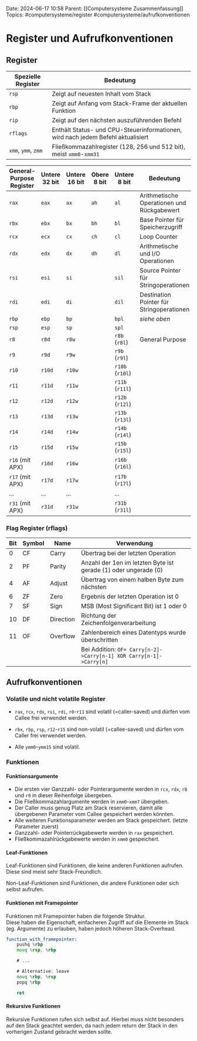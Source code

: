 Date: 2024-06-17 10:58
Parent: [[Computersysteme Zusammenfassung]]
Topics: #computersysteme/register #computersysteme/aufrufkonventionen

# Register und Aufrufkonventionen

## Register

| Spezielle Register  | Bedeutung                                                                        |
| ------------------- | -------------------------------------------------------------------------------- |
| `rsp`               | Zeigt auf neuesten Inhalt vom Stack                                              |
| `rbp`               | Zeigt auf Anfang vom Stack-Frame der aktuellen Funktion                          |
| `rip`               | Zeigt auf den nächsten auszuführenden Befehl                                     |
| `rflags`            | Enthält Status- und CPU-Steuerinformationen, wird nach jedem Befehl aktualisiert |
| `xmm`, `ymm`, `zmm` | Fließkommazahlregister (128, 256 und 512 bit), meist `xmm0`-`xmm31`              |

| General-Purpose Register | Untere 32 bit | Untere 16 bit | Obere 8 bit | Untere 8 bit    | Bedeutung                                  |
| ------------------------ | ------------- | ------------- | ----------- | --------------- | ------------------------------------------ |
| `rax`                    | `eax`         | `ax`          | `ah`        | `al`            | Arithmetische Operationen und Rückgabewert |
| `rbx`                    | `ebx`         | `bx`          | `bh`        | `bl`            | Base Pointer für Speicherzugriff           |
| `rcx`                    | `ecx`         | `cx`          | `ch`        | `cl`            | Loop Counter                               |
| `rdx`                    | `edx`         | `dx`          | `dh`        | `dl`            | Arithmetische und I/O Operationen          |
| `rsi`                    | `esi`         | `si`          |             | `sil`           | Source Pointer für Stringoperationen       |
| `rdi`                    | `edi`         | `di`          |             | `dil`           | Destination Pointer für Stringoperationen  |
| `rbp`                    | `ebp`         | `bp`          |             | `bpl`           | _siehe oben_                               |
| `rsp`                    | `esp`         | `sp`          |             | `spl`           |                                            |
| `r8`                     | `r8d`         | `r8w`         |             | `r8b` (`r8l`)   | General Purpose                            |
| `r9`                     | `r9d`         | `r9w`         |             | `r9b` (`r9l`)   |                                            |
| `r10`                    | `r10d`        | `r10w`        |             | `r10b` (`r10l`) |                                            |
| `r11`                    | `r11d`        | `r11w`        |             | `r11b` (`r11l`) |                                            |
| `r12`                    | `r12d`        | `r12w`        |             | `r12b` (`r12l`) |                                            |
| `r13`                    | `r13d`        | `r13w`        |             | `r13b` (`r13l`) |                                            |
| `r14`                    | `r14d`        | `r14w`        |             | `r14b` (`r14l`) |                                            |
| `r15`                    | `r15d`        | `r15w`        |             | `r15b` (`r15l`) |                                            |
| `r16` (mit APX)          | `r16d`        | `r16w`        |             | `r16b` (`r16l`) |                                            |
| `r17` (mit APX)          | `r17d`        | `r17w`        |             | `r17b` (`r17l`) |                                            |
| ...                      | ...           | ...           |             | ...             |                                            |
| `r31` (mit APX)          | `r31d`        | `r31w`        |             | `r31b` (`r31l`) |                                            |

### Flag Register (rflags)

| Bit | Symbol | Name      | Verwendung                                                          |
| --- | ------ | --------- | ------------------------------------------------------------------- |
| 0   | CF     | Carry     | Übertrag bei der letzten Operation                                  |
| 2   | PF     | Parity    | Anzahl der 1en im letzten Byte ist gerade (1) oder ungerade (0)     |
| 4   | AF     | Adjust    | Übertrag von einem halben Byte zum nächsten                         |
| 6   | ZF     | Zero      | Ergebnis der letzten Operation ist 0                                |
| 7   | SF     | Sign      | MSB (Most Significant Bit) ist 1 oder 0                             |
| 10  | DF     | Direction | Richtung der Zeichenfolgenverarbeitung                              |
| 11  | OF     | Overflow  | Zahlenbereich eines Datentyps wurde überschritten                   |
|     |        |           | Bei Addition: `OF= Carry[n-2]->Carry[n-1] XOR Carry[n-1]->Carry[n]` | 

## Aufrufkonventionen

### Volatile und nicht volatile Register

- `rax`, `rcx`, `rdx`, `rsi`, `rdi`, `r8`-`r11` sind volatil (=caller-saved) und dürfen vom Callee frei verwendet werden.
- `rbx`, `rbp`, `rsp`, `r12`-`r15` sind non-volatil (=callee-saved) und dürfen vom Caller frei verwendet werden.

- Alle `ymm0`-`ymm15` sind volatil.

### Funktionen

#### Funktionsargumente

- Die ersten vier Ganzzahl- oder Pointerargumente werden in `rcx`, `rdx`, `r8` und `r9` in dieser Reihenfolge übergeben.
- Die Fließkommazahlargumente werden in `xmm0`-`xmm7` übergeben.
- Der Caller muss genug Platz am Stack reservieren, damit alle übergebenen Parameter vom Callee gespeichert werden könnten.
- Alle weiteren Funktionsparameter werden am Stack gespeichert. (letzte Parameter zuerst)
- Ganzzahl- oder Pointerrückgabewerte werden in `rax` gespeichert.
- Fließkommazahlrückgabewerte werden in `xmm0` gespeichert.

#### Leaf-Funktionen

Leaf-Funktionen sind Funktionen, die keine anderen Funktionen aufrufen.
Diese sind meist sehr Stack-Freundlich.

Non-Leaf-Funktionen sind Funktionen, die andere Funktionen oder sich selbst aufrufen.

#### Funktionen mit Framepointer

Funktionen mit Framepointer haben die folgende Struktur.  
Diese haben die Eigenschaft, einfacheren Zugriff auf die Elemente im Stack (eg. Argumente) zu erlauben, haben jedoch höheren Stack-Overhead.

```asm
function_with_framepointer:
    pushq %rbp
    movq %rsp, %rbp

    # ...

    # Alternative: leave
    movq %rbp, %rsp
    popq %rbp

    ret
```

#### Rekursive Funktionen

Rekursive Funktionen rufen sich selbst auf.
Hierbei muss nicht besonders auf den Stack geachtet werden, da nach jedem return der Stack in den vorherigen Zustand gebracht werden sollte.

